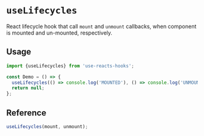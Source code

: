 # `useLifecycles`

React lifecycle hook that call `mount` and `unmount` callbacks, when
component is mounted and un-mounted, respectively.


## Usage

```jsx
import {useLifecycles} from 'use-reacts-hooks';

const Demo = () => {
  useLifecycles(() => console.log('MOUNTED'), () => console.log('UNMOUNTED'));
  return null;
};
```


## Reference

```js
useLifecycles(mount, unmount);
```
